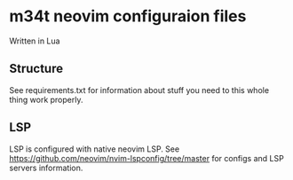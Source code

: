 # m34t neovim configuraion files
Written in Lua

## Structure
See requirements.txt for information about stuff you need to this whole thing work properly.

## LSP
LSP is configured with native neovim LSP. See https://github.com/neovim/nvim-lspconfig/tree/master for configs and LSP servers information.
